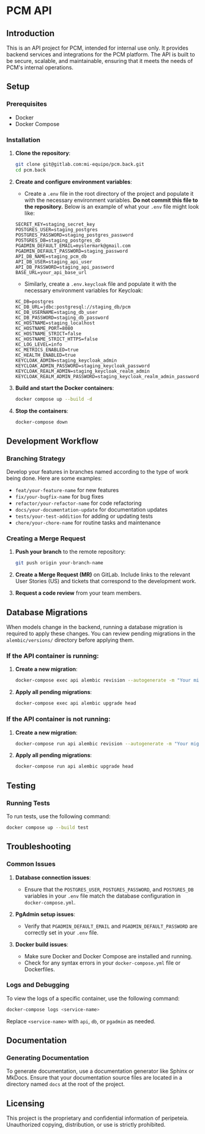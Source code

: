 # PCM API

## Introduction

This is an API project for PCM, intended for internal use only. It provides backend services and integrations for the PCM platform. The API is built to be secure, scalable, and maintainable, ensuring that it meets the needs of PCM's internal operations.

## Setup

### Prerequisites

- Docker
- Docker Compose

### Installation

1. **Clone the repository**:

   ```sh
   git clone git@gitlab.com:mi-equipo/pcm.back.git
   cd pcm.back
   ```

2. **Create and configure environment variables**:

   - Create a `.env` file in the root directory of the project and populate it with the necessary environment variables. **Do not commit this file to the repository.** Below is an example of what your `.env` file might look like:

   ```plaintext
   SECRET_KEY=staging_secret_key
   POSTGRES_USER=staging_postgres
   POSTGRES_PASSWORD=staging_postgres_password
   POSTGRES_DB=staging_postgres_db
   PGADMIN_DEFAULT_EMAIL=myslermark@gmail.com
   PGADMIN_DEFAULT_PASSWORD=staging_password
   API_DB_NAME=staging_pcm_db
   API_DB_USER=staging_api_user
   API_DB_PASSWORD=staging_api_password
   BASE_URL=your_api_base_url

   ```

   - Similarly, create a `.env.keycloak` file and populate it with the necessary environment variables for Keycloak:

   ```plaintext
   KC_DB=postgres
   KC_DB_URL=jdbc:postgresql://staging_db/pcm
   KC_DB_USERNAME=staging_db_user
   KC_DB_PASSWORD=staging_db_password
   KC_HOSTNAME=staging_localhost
   KC_HOSTNAME_PORT=8080
   KC_HOSTNAME_STRICT=false
   KC_HOSTNAME_STRICT_HTTPS=false
   KC_LOG_LEVEL=info
   KC_METRICS_ENABLED=true
   KC_HEALTH_ENABLED=true
   KEYCLOAK_ADMIN=staging_keycloak_admin
   KEYCLOAK_ADMIN_PASSWORD=staging_keycloak_password
   KEYCLOAK_REALM_ADMIN=staging_keycloak_realm_admin
   KEYCLOAK_REALM_ADMIN_PASSWORD=staging_keycloak_realm_admin_password
   ```

3. **Build and start the Docker containers**:

   ```sh
   docker compose up --build -d
   ```

4. **Stop the containers**:

   ```sh
   docker-compose down
   ```

## Development Workflow

### Branching Strategy

Develop your features in branches named according to the type of work being done. Here are some examples:

- `feat/your-feature-name` for new features
- `fix/your-bugfix-name` for bug fixes
- `refactor/your-refactor-name` for code refactoring
- `docs/your-documentation-update` for documentation updates
- `tests/your-test-addition` for adding or updating tests
- `chore/your-chore-name` for routine tasks and maintenance

### Creating a Merge Request

1. **Push your branch** to the remote repository:

   ```sh
   git push origin your-branch-name
   ```

2. **Create a Merge Request (MR)** on GitLab. Include links to the relevant User Stories (US) and tickets that correspond to the development work.

3. **Request a code review** from your team members.

## Database Migrations

When models change in the backend, running a database migration is required to apply these changes. You can review pending migrations in the `alembic/versions/` directory before applying them.

### If the API container is running:

1. **Create a new migration**:

   ```sh
   docker-compose exec api alembic revision --autogenerate -m "Your migration message"
   ```

2. **Apply all pending migrations**:

   ```sh
   docker-compose exec api alembic upgrade head
   ```

### If the API container is not running:

1. **Create a new migration**:

   ```sh
   docker-compose run api alembic revision --autogenerate -m "Your migration message"
   ```

2. **Apply all pending migrations**:

   ```sh
   docker-compose run api alembic upgrade head
   ```

## Testing

### Running Tests

To run tests, use the following command:

```sh
docker compose up --build test
```

## Troubleshooting

### Common Issues

1. **Database connection issues**:

   - Ensure that the `POSTGRES_USER`, `POSTGRES_PASSWORD`, and `POSTGRES_DB` variables in your `.env` file match the database configuration in `docker-compose.yml`.

2. **PgAdmin setup issues**:

   - Verify that `PGADMIN_DEFAULT_EMAIL` and `PGADMIN_DEFAULT_PASSWORD` are correctly set in your `.env` file.

3. **Docker build issues**:

   - Make sure Docker and Docker Compose are installed and running.
   - Check for any syntax errors in your `docker-compose.yml` file or Dockerfiles.

### Logs and Debugging

To view the logs of a specific container, use the following command:

```sh
docker-compose logs <service-name>
```

Replace `<service-name>` with `api`, `db`, or `pgadmin` as needed.

## Documentation

### Generating Documentation

To generate documentation, use a documentation generator like Sphinx or MkDocs. Ensure that your documentation source files are located in a directory named `docs` at the root of the project.

## Licensing

This project is the proprietary and confidential information of peripeteia. Unauthorized copying, distribution, or use is strictly prohibited.
